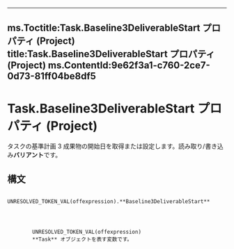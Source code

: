 

---
ms.Toctitle:Task.Baseline3DeliverableStart プロパティ (Project)
title:Task.Baseline3DeliverableStart プロパティ (Project)
ms.ContentId:9e62f3a1-c760-2ce7-0d73-81ff04be8df5
---
# Task.Baseline3DeliverableStart プロパティ (Project)




タスクの基準計画 3 成果物の開始日を取得または設定します。読み取り/書き込み**バリアント**です。

## 構文

            UNRESOLVED_TOKEN_VAL(offexpression).**Baseline3DeliverableStart**




            UNRESOLVED_TOKEN_VAL(offexpression)
            **Task** オブジェクトを表す変数です。




